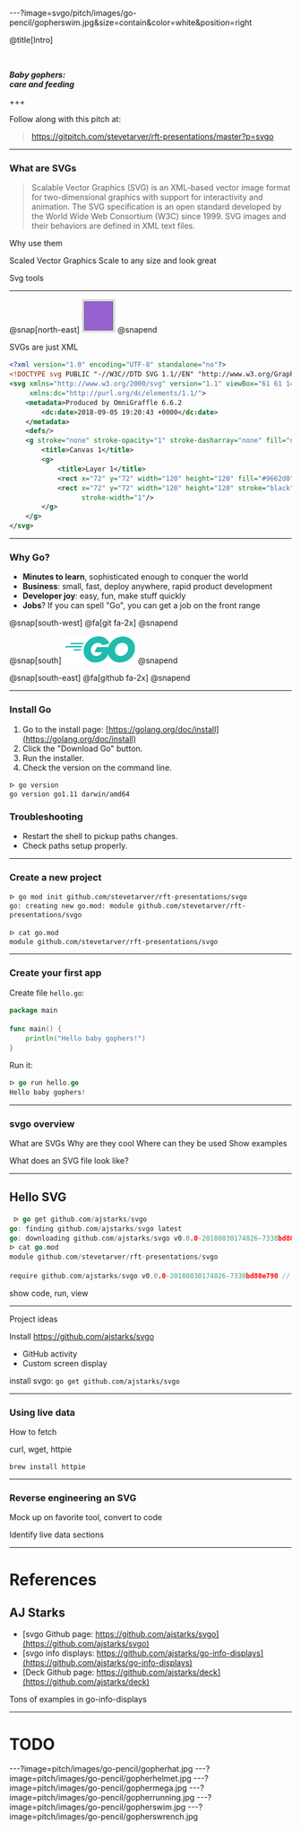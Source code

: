 ---?image=svgo/pitch/images/go-pencil/gopherswim.jpg&size=contain&color=white&position=right

@title[Intro]

<br/>

**_Baby gophers:_**
<br/>
**_care and feeding_**

+++

Follow along with this pitch at: 

> https://gitpitch.com/stevetarver/rft-presentations/master?p=svgo

---

### What are SVGs

> Scalable Vector Graphics (SVG) is an XML-based vector image format for two-dimensional graphics with support for interactivity and animation. The SVG specification is an open standard developed by the World Wide Web Consortium (W3C) since 1999. SVG images and their behaviors are defined in XML text files.

Why use them

Scaled Vector Graphics
Scale to any size and look great

Svg tools

---


@snap[north-east]
<img style="border:0px; box-shadow: 0px 0px 0px rgba(0, 0, 0, .0);" height="60px" src="svgo/pitch/images/pale-violet-square.png">
@snapend

SVGs are just XML

```xml
<?xml version="1.0" encoding="UTF-8" standalone="no"?>
<!DOCTYPE svg PUBLIC "-//W3C//DTD SVG 1.1//EN" "http://www.w3.org/Graphics/SVG/1.1/DTD/svg11.dtd">
<svg xmlns="http://www.w3.org/2000/svg" version="1.1" viewBox="61 61 142 142" width="142pt" height="142pt"
     xmlns:dc="http://purl.org/dc/elements/1.1/">
    <metadata>Produced by OmniGraffle 6.6.2
        <dc:date>2018-09-05 19:20:43 +0000</dc:date>
    </metadata>
    <defs/>
    <g stroke="none" stroke-opacity="1" stroke-dasharray="none" fill="none" fill-opacity="1">
        <title>Canvas 1</title>
        <g>
            <title>Layer 1</title>
            <rect x="72" y="72" width="120" height="120" fill="#9662d0"/>
            <rect x="72" y="72" width="120" height="120" stroke="black" stroke-linecap="round" stroke-linejoin="round"
                  stroke-width="1"/>
        </g>
    </g>
</svg>
```

---

### Why Go?

- **Minutes to learn**, sophisticated enough to conquer the world
- **Business**: small, fast, deploy anywhere, rapid product development
- **Developer joy**: easy, fun, make stuff quickly
- **Jobs**? If you can spell "Go", you can get a job on the front range

@snap[south-west]
@fa[git fa-2x]
@snapend

@snap[south]
<img style="border:0px; box-shadow: 0px 0px 0px rgba(0, 0, 0, .0);"  height="50" src="svgo/pitch/images/Go-Logo/PNG/Go-Logo_Aqua_sm.png">
@snapend

@snap[south-east]
@fa[github fa-2x]
@snapend

---

### Install Go

1. Go to the install page: [https://golang.org/doc/install](https://golang.org/doc/install)
1. Click the "Download Go" button.
1. Run the installer.
1. Check the version on the command line.

```
ᐅ go version
go version go1.11 darwin/amd64
```

### Troubleshooting

* Restart the shell to pickup paths changes.
* Check paths setup properly.

---

### Create a new project

```
ᐅ go mod init github.com/stevetarver/rft-presentations/svgo
go: creating new go.mod: module github.com/stevetarver/rft-presentations/svgo

ᐅ cat go.mod
module github.com/stevetarver/rft-presentations/svgo
```

---

### Create your first app

Create file `hello.go`:

```go
package main

func main() {
    println("Hello baby gophers!")
}
```

Run it:

```go
ᐅ go run hello.go
Hello baby gophers!
```

---

### svgo overview

What are SVGs
Why are they cool
Where can they be used
Show examples

What does an SVG file look like?

---

## Hello SVG

```go
 ᐅ go get github.com/ajstarks/svgo
go: finding github.com/ajstarks/svgo latest
go: downloading github.com/ajstarks/svgo v0.0.0-20180830174826-7338bd80e790
ᐅ cat go.mod
module github.com/stevetarver/rft-presentations/svgo

require github.com/ajstarks/svgo v0.0.0-20180830174826-7338bd80e790 // indirect
```

show code, run, view

---

Project ideas

Install https://github.com/ajstarks/svgo

* GitHub activity
* Custom screen display

install svgo: `go get github.com/ajstarks/svgo`


---

### Using live data

How to fetch

curl, wget, httpie

```
brew install httpie 
```

---

### Reverse engineering an SVG

Mock up on favorite tool, convert to code

Identify live data sections

---

# References

## AJ Starks

* [svgo Github page: https://github.com/ajstarks/svgo](https://github.com/ajstarks/svgo)
* [svgo info displays: https://github.com/ajstarks/go-info-displays](https://github.com/ajstarks/go-info-displays)
* [Deck Github page: https://github.com/ajstarks/deck](https://github.com/ajstarks/deck)

Tons of examples in go-info-displays


---

# TODO

---?image=pitch/images/go-pencil/gopherhat.jpg
---?image=pitch/images/go-pencil/gopherhelmet.jpg
---?image=pitch/images/go-pencil/gophermega.jpg
---?image=pitch/images/go-pencil/gopherrunning.jpg
---?image=pitch/images/go-pencil/gopherswim.jpg
---?image=pitch/images/go-pencil/gopherswrench.jpg
